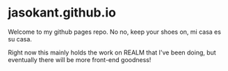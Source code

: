jasokant.github.io
==================

Welcome to my github pages repo. No no, keep your shoes on, mi casa es su casa.

Right now this mainly holds the work on REALM that I've been doing, but eventually there will be more front-end goodness!


